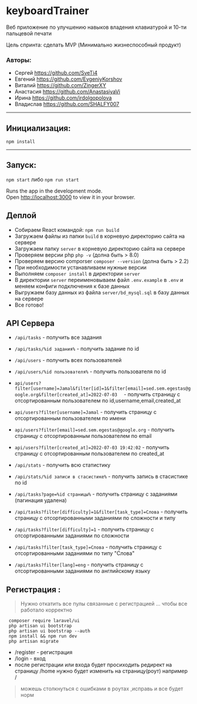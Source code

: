 # keyboardTrainer
Веб приложение по улучшению навыков владения клавиатурой и 10-ти пальцевой печати

Цель спринта: сделать MVP (Минимально жизнеспособный продукт)

### Авторы:
* Сергей https://github.com/SveTi4
* Евгений https://github.com/EvgeniyKorshov
* Виталий https://github.com/ZingerXY
* Анастасия https://github.com/AnastasiyaVi
* Ирина https://github.com/irdolgopolova
* Владислав https://github.com/SHALFY007

<hr/>

## Инициализация:
`npm install`

<hr/>

## Запуск:
`npm start` либо `npm run start`

Runs the app in the development mode.\
Open [http://localhost:3000](http://localhost:3000) to view it in your browser.

## Деплой

* Собираем React командой: `npm run build`
* Загружаем файлы из папки `build` в корневую директорию сайта на сервере
* Загружаем папку `server` в корневую директорию сайта на сервере
* Проверяем версии php `php -v` (долна быть > 8.0)
* Проверяем версию comporser `composer --version` (долна быть > 2.2)
* При необходимости устанавливаем нужные версии
* Выполняем `composer install` в директории `server`
* В директории `server` переименовываем файл `.env.example` в `.env` и меняем конфиги подключения к базе данных
* Выгружаем базу данных из файла `server/bd_mysql.sql` в базу данных на сервере
* Все готово!

## API Сервера

* `/api/tasks` - получить все задания
* `/api/tasks/%id задания%` - получить задание по id
* `/api/users` - получить всех пользователей
* `/api/users/%id пользователя%` - получить пользователя по id

*  `api/users?filter[username]=Jamal&filter[id]=1&filter[email]=sed.sem.egestas@google.org&filter[created_at]=2022-07-03  ` - получить страницу с отсортированным пользователем по id,username,email,created_at 
*  `api/users?filter[username]=Jamal` - получить страницу с отсортированным пользователем по имени
*  `api/users?filter[email]=sed.sem.egestas@google.org` - получить страницу с отсортированным пользователем по email
*  `api/users?filter[created_at]=2022-07-03 19:42:02` - получить страницу с отсортированным пользователем по created_at


* `/api/stats` - получить всю статистику
* `/api/stats/%id записи в стасистике%` - получить запись в стасистике по id
* `/api/tasks?page=%id страницы%` - получить страницу с заданиями (пагинация удалена)
* `/api/tasks?filter[difficulty]=1&filter[task_type]=Слова` - получить страницу с отсортированными заданиями по сложности и типу
* `/api/tasks?filter[difficulty]=1` - получить страницу с отсортированными заданиями по сложности
* `/api/tasks?filter[task_type]=Слова` - получить страницу с отсортированными заданиями по типу "Слова"
* `/api/tasks?filter[lang]=eng` - получить страницу с отсортированными заданиями по английскому языку

## Регистрация :

> Нужно откатить все пулы связанные с регистрацией ... чтобы все работало корректно
```
 composer require laravel/ui
 php artisan ui bootstrap
 php artisan ui bootstrap --auth
 npm install && npm run dev
 php artisan migrate
```
* /register - регистрация
* /login - вход
* после регистрации или входа будет просиходить редирект на страницу /home нужно будет изменить на страницу(роут) например /

> можешь столкнуться с ошибками в роутах ,исправь и все будет норм
